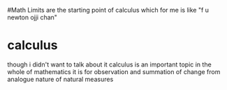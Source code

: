 #Math 
Limits are the starting point of calculus which for me is like "f u newton ojji chan"
# calculus 
though i didn't want to talk about it calculus is an  important topic in the whole of mathematics it is for observation and summation of change from analogue nature of natural  measures
